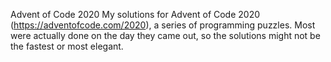 Advent of Code 2020
My solutions for Advent of Code 2020 (https://adventofcode.com/2020), a series of programming puzzles. Most were actually done on the day they came out, so the solutions might not be the fastest or most elegant.
